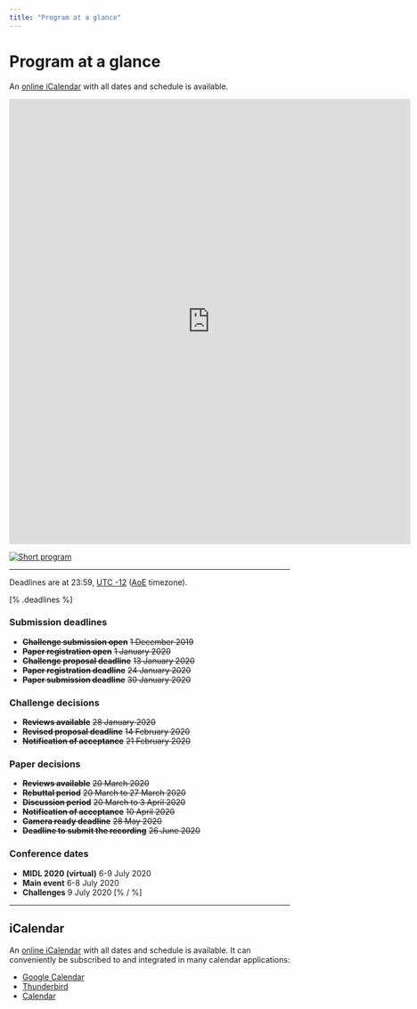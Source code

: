 ```yaml
---
title: "Program at a glance"
---
```


# Program at a glance

An [online iCalendar](/midl.ics) with all dates and schedule is available.

<!-- ll31gu9c2gu1uruoas7tp42rok3u22oi%40import.calendar.google.com -->
<iframe src="https://calendar.google.com/calendar/embed?height=800&amp;wkst=2&amp;bgcolor=%23039BE5&amp;ctz=America%2FToronto&amp;src=b2VhNXQ2b2lxbG9vYmY0NWYyY282bnBnMjMzZmRnMzVAaW1wb3J0LmNhbGVuZGFyLmdvb2dsZS5jb20&amp;color=%235170B1&amp;mode=WEEK&amp;hl=en&amp;title=MIDL%202020%20Full%20schedule&amp;showDate=1&amp;showPrint=0&amp;showTabs=0&amp;showCalendars=0" style="border-width:0" width="720" height="800" frameborder="0" scrolling="no"></iframe>

[![Short program](images/program.png)](images/program.png)

---

Deadlines are at 23:59, [UTC -12](https://www.timeanddate.com/time/map/) ([AoE](https://en.wikipedia.org/wiki/Anywhere_on_Earth) timezone).

[% .deadlines %]
### Submission deadlines
* **<s>Challenge submission open</s>** <s>1 December 2019</s>
* **<s>Paper registration open</s>** <s>1 January 2020</s>
* **<s>Challenge proposal deadline</s>** <s>13 January 2020</s>
* **<s>Paper registration deadline</s>** <s>24 January 2020</s>
* **<s>Paper submission deadline</s>** <s>30 January 2020</s>

### Challenge decisions
* **<s>Reviews available</s>** <s>28 January 2020</s>
* **<s>Revised proposal deadline</s>** <s>14 February 2020</s>
* **<s>Notification of acceptance</s>** <s>21 February 2020</s>

### Paper decisions
* **<s>Reviews available</s>** <s>20 March 2020</s>
* **<s>Rebuttal period</s>** <s>20 March to 27 March 2020</s>
* **<s>Discussion period</s>** <s>20 March to 3 April 2020</s>
* **<s>Notification of acceptance</s>** <s>10 April 2020</s>
* **<s>Camera ready deadline</s>** <s>28 May 2020</s>
* **<s>Deadline to submit the recording</s>** <s>26 June 2020</s>

### Conference dates
* **MIDL 2020 (virtual)** 6-9 July 2020
* **Main event** 6-8 July 2020
* **Challenges** 9 July 2020
[% / %]

---

## iCalendar
An [online iCalendar](/midl.ics) with all dates and schedule is available.
It can conveniently be subscribed to and integrated in many calendar applications:

* [Google Calendar](https://support.google.com/calendar/answer/37100?hl=en&co=GENIE.Platform=Desktop)
* [Thunderbird](https://support.mozilla.org/en-US/kb/creating-new-calendars#w_icalendar-ics)
* [Calendar](https://support.apple.com/guide/calendar/subscribe-to-calendars-icl1022/mac)
